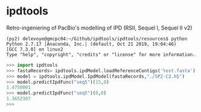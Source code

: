 # ipdtools
Retro-ingeniering of PacBio's modelling of IPD (RSII, Sequel I, Sequel II v2)

```console
(py2) delevoye@gmcpc04:~/Github/ipdtools/ipdtools/resources$ python
Python 2.7.17 |Anaconda, Inc.| (default, Oct 21 2019, 19:04:46) 
[GCC 7.3.0] on linux2
Type "help", "copyright", "credits" or "license" for more information.
```
```python
>>> import ipdtools
>>> fastaRecords= ipdtools.ipdModel.loadReferenceContigs('test.fasta')
>>> model = ipdtools.ipdModel.IpdModel(fastaRecords,"./SP2-C2.h5")
>>> model.predictIpdFunc("seq5")(15,0)
1.4750001
>>> model.predictIpdFunc("seq5")(0,0)
1.3652387
>>>
```

